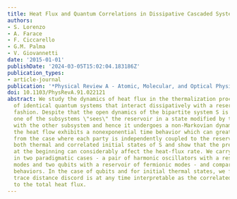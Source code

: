 ```yaml
---
title: Heat Flux and Quantum Correlations in Dissipative Cascaded Systems
authors:
- S. Lorenzo
- A. Farace
- F. Ciccarello
- G.M. Palma
- V. Giovannetti
date: '2015-01-01'
publishDate: '2024-03-05T15:02:04.183186Z'
publication_types:
- article-journal
publication: '*Physical Review A - Atomic, Molecular, and Optical Physics*'
doi: 10.1103/PhysRevA.91.022121
abstract: We study the dynamics of heat flux in the thermalization process of a pair
  of identical quantum systems that interact dissipatively with a reservoir in a cascaded
  fashion. Despite that the open dynamics of the bipartite system S is globally Lindbladian,
  one of the subsystems \"sees\" the reservoir in a state modified by the interaction
  with the other subsystem and hence it undergoes a non-Markovian dynamics. As a consequence,
  the heat flow exhibits a nonexponential time behavior which can greatly deviate
  from the case where each party is independently coupled to the reservoir. We investigate
  both thermal and correlated initial states of S and show that the presence of correlations
  at the beginning can considerably affect the heat-flux rate. We carry out our study
  in two paradigmatic cases - a pair of harmonic oscillators with a reservoir of bosonic
  modes and two qubits with a reservoir of fermionic modes - and compare the corresponding
  behaviors. In the case of qubits and for initial thermal states, we find that the
  trace distance discord is at any time interpretable as the correlated contribution
  to the total heat flux.
---
```

